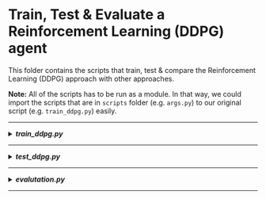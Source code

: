 # Train, Test & Evaluate a Reinforcement Learning (DDPG) agent 
This folder contains the scripts that train, test & compare the Reinforcement Learning (DDPG) approach with other approaches.


**Note:** All of the scripts has to be run as a module. In that way, we could import the scripts that are in `scripts` folder (e.g. `args.py`) to
our original script (e.g. `train_ddpg.py`) easily. 

--------------------------------------------------
<details>
<summary><b><i>train_ddpg.py</i></b></summary>

## Training
Three things are done when this script is executed:
1. Training of our RL agent with <b>DDPG</b> ([paper](https://arxiv.org/abs/1509.02971), [more info](https://spinningup.openai.com/en/latest/algorithms/ddpg.html)) in [PyTorch](https://github.com/pytorch/pytorch).
2. Creating a folder `challenge-aido_RL-IL/duckietown_rl/pytorch_models`, where the trained models will be stored.
3. Creating a folder `challenge-aido_RL-IL/duckietown_rl/results`, where two .csv files (some training statistics/logs) will be stored for debugging
purposes:
    1. `df_eval.csv`: Logs of exploration
    2. `df_test.csv`: Log of exploitation
    
    Check out [Multi-armed bandit](https://en.wikipedia.org/wiki/Multi-armed_bandit) if you're not sure what's meant by exploration vs. exploitation.

> Simply run the following code snippet:
```shell script
cd challenge-aido_RL-IL/duckietown_rl      # cd into the directory
python -m scripts.train_ddpg               # run the script as a module (-m parameter)
```

</details>

--------------------------------------------------
<details>
<summary><b><i>test_ddpg.py</i></b></summary>

## Testing

This script is for testing the trained agent: 
- It loads the trained model and runs it on a specified map
- Renders the environment
- Prints some logs: <b><i>reward, action taken, speed of the car</i></b>, and <b><i>the distance to the center of the road</i></b>

#### Important Note!
> The trained models have to be moved to `duckietown_rl/models/` and renamed as follows: `model_actor.pth` & `model_critic.pth`  

> Simply run the following code snippet:
```shell script
cd challenge-aido_RL-IL/duckietown_rl      # cd into the directory
python -m scripts.test_ddpg                # run the script as a module (-m parameter)
```

</details>

--------------------------------------------------
<details>
<summary><b><i>evalutation.py</i></b></summary>

## Evaluating
Three things are done when this script is executed:
- Creating a folder `challenge-aido_RL-IL/duckietown_rl/scripts/evaluation_results`, where the following figures will be saved
- Creating 3 figures:
    - distance traveled in meters per action & cumulative distance
    - reward achieved per action & cumulative reward
    - distance in meters vs. timesteps taken

This script can be used to evaluate a trained model/agent, in other words, it can be used to see how good/bad a model is
 doing. Additionaly, it can be used to compare different models/approaches.

> Simply run the following code snippet:
```shell script
cd challenge-aido_RL-IL/duckietown_rl      # cd into the directory
python -m scripts.evaluation               # run the script as a module (-m parameter)
```

#### More detail on evaluation
We do the evaluation only on one map for now, to be specific in `zigzag_dists`, which is one of the hardest map that includes
bunch of zigzags. We run the agent for 5 episodes and some number of timesteps (whose values can be changed). In each of the 5
episodes, the agent starts in a slightly changed/shifted position and angle in the map. This is done to check whether the agent is sensitive
to the starting position and angle. 

> Here are aforementioned figures generated using a trained agent:

![plot_dist](../../tutorials/images/Approach%231_plot_dist.png)
> The oscillations seen in the upper graph is where the agent slows down to take a turn, hence the distance is less. For instance, between
timesteps 50-150 there are no turns and the agent is going full speed, hence there's a straight line in the graph.

![plot reward](../../tutorials/images/Approach%231_plot_reward.png)
> Similarly, we see the rewards achieved by the agent. Again, the big oscillations exist because of turns.

<details>
<summary><b>Important Note about reward</b></summary>

> Since the baseline reward function is in the interval (-∞, 0] (so the maximum reward that can be achieved is 0), the rewards
are negative on the graphs. On the contrary, in order to see an "increasing" line, the absolute values are taken into consideration
while plotting the cumulative reward.

</details>

![plot distvstime](../../tutorials/images/Approach%231_plot_DistvsTime.png)
> Here we can see how many timesteps does an agent require to travel some distance in meters (it's helpful when comparing
with other approaches).

</details>

--------------------------------------------------
